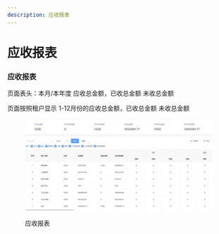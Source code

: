```yaml
---
description: 应收报表
---
```


# 应收报表

### 应收报表

页面表头：本月/本年度 应收总金额，已收总金额 未收总金额

页面按照租户显示 1-12月份的应收总金额，已收总金额 未收总金额

<figure><img src="../../../.gitbook/assets/image (108).png" alt=""><figcaption><p>应收报表</p></figcaption></figure>
